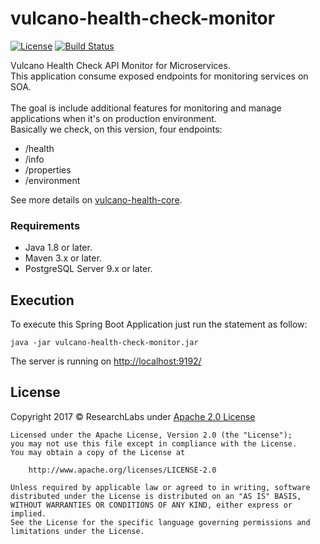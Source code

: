 # vulcano-health-check-monitor

[![License](https://img.shields.io/badge/License-Apache%202.0-blue.svg)](https://opensource.org/licenses/Apache-2.0)
[![Build Status](https://travis-ci.org/ryanpadilha/vulcano-health-check-monitor.png)](https://travis-ci.org/ryanpadilha/vulcano-health-check-monitor)

Vulcano Health Check API Monitor for Microservices.<br>
This application consume exposed endpoints for monitoring services on SOA.<br><br>
The goal is include additional features for monitoring and manage applications when it's on production environment.<br>
Basically we check, on this version, four endpoints:

- /health
- /info
- /properties
- /environment

See more details on [vulcano-health-core](https://github.com/ryanpadilha/vulcano-health-core).

### Requirements

- Java 1.8 or later.
- Maven 3.x or later.
- PostgreSQL Server 9.x or later.

## Execution

To execute this Spring Boot Application just run the statement as follow:

```
java -jar vulcano-health-check-monitor.jar
```

The server is running on [http://localhost:9192/](http://localhost:9192/)

## License

Copyright 2017 © ResearchLabs under [Apache 2.0 License](http://www.apache.org/licenses/LICENSE-2.0)

```
Licensed under the Apache License, Version 2.0 (the "License");
you may not use this file except in compliance with the License.
You may obtain a copy of the License at

    http://www.apache.org/licenses/LICENSE-2.0

Unless required by applicable law or agreed to in writing, software
distributed under the License is distributed on an "AS IS" BASIS,
WITHOUT WARRANTIES OR CONDITIONS OF ANY KIND, either express or implied.
See the License for the specific language governing permissions and
limitations under the License.
```